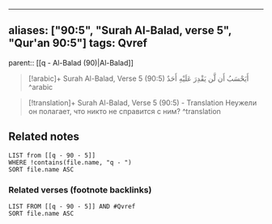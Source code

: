 
---
aliases: ["90:5", "Surah Al-Balad, verse 5", "Qur'an 90:5"]
tags: Qvref
---

parent:: [[q - Al-Balad (90)|Al-Balad]]

> [!arabic]+ Surah Al-Balad, Verse 5 (90:5)
> <span class="quran-arabic">أَيَحْسَبُ أَن لَّن يَقْدِرَ عَلَيْهِ أَحَدٌ</span>
^arabic

> [!translation]+ Surah Al-Balad, Verse 5 (90:5) - Translation
> Неужели он полагает, что никто не справится с ним?
^translation



## Related notes
```dataview
LIST from [[q - 90 - 5]]
WHERE !contains(file.name, "q - ")
SORT file.name ASC
```

### Related verses (footnote backlinks)
```dataview
LIST FROM [[q - 90 - 5]] AND #Qvref
SORT file.name ASC
```


